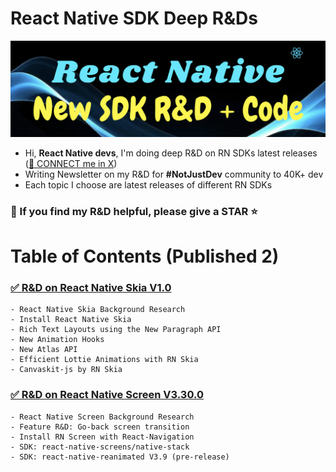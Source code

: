 # React Native SDK Deep R&Ds

![](./images/home.png)

- Hi, **React Native devs**, I'm doing deep R&D on RN SDKs latest releases ([🐥 CONNECT me in X](https://twitter.com/anis_RNCore))
- Writing Newsletter on my R&D for **#NotJustDev** community to 40K+ dev
- Each topic I choose are latest releases of different RN SDKs

### 🙏 If you find my R&D helpful, please give a STAR ⭐️

# Table of Contents (Published 2)

### [✅ R&D on React Native Skia V1.0](https://github.com/anisurrahman072/NotJustDevNewsLetter/blob/master/ReactNativeSkia1.0.md)

    - React Native Skia Background Research
    - Install React Native Skia
    - Rich Text Layouts using the New Paragraph API
    - New Animation Hooks
    - New Atlas API
    - Efficient Lottie Animations with RN Skia
    - Canvaskit-js by RN Skia

### [✅ R&D on React Native Screen V3.30.0](https://github.com/anisurrahman072/NotJustDevNewsLetter/blob/master/ReactNativeScreen3.30.md)

    - React Native Screen Background Research
    - Feature R&D: Go-back screen transition
    - Install RN Screen with React-Navigation
    - SDK: react-native-screens/native-stack
    - SDK: react-native-reanimated V3.9 (pre-release)
